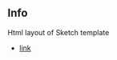 ## Info
Html layout of Sketch template
* [link](https://dribbble.com/shots/3364330-Free-Sketch-File-Desktop-Mobile-Dashboard)
